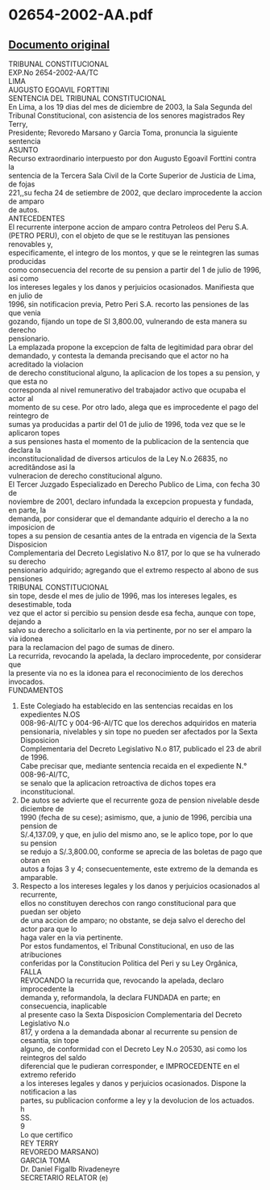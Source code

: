 
02654-2002-AA.pdf
=================
  
[Documento original](https://tc.gob.pe/jurisprudencia/2004/02654-2002-AA.pdf)  
---  
TRIBUNAL CONSTITUCIONAL  
EXP.No 2654-2002-AA/TC  
LIMA  
AUGUSTO EGOAVIL FORTTINI  
SENTENCIA DEL TRIBUNAL CONSTITUCIONAL  
En Lima, a los 19 dias del mes de diciembre de 2003, la Sala Segunda del  
Tribunal Constitucional, con asistencia de los senores magistrados Rey Terry,  
Presidente; Revoredo Marsano y Garcia Toma, pronuncia la siguiente sentencia  
ASUNTO  
Recurso extraordinario interpuesto por don Augusto Egoavil Forttini contra la  
sentencia de la Tercera Sala Civil de la Corte Superior de Justicia de Lima, de fojas  
221,,su fecha 24 de setiembre de 2002, que declaro improcedente la accion de amparo  
de autos.  
ANTECEDENTES  
El recurrente interpone accion de amparo contra Petroleos del Peru S.A.  
(PETRO PERU), con el objeto de que se le restituyan las pensiones renovables y,  
especificamente, el integro de los montos, y que se le reintegren las sumas producidas  
como consecuencia del recorte de su pension a partir del 1 de julio de 1996, asi como  
los intereses legales y los danos y perjuicios ocasionados. Manifiesta que en julio de  
1996, sin notificacion previa, Petro Peri S.A. recorto las pensiones de las que venia  
gozando, fijando un tope de SI 3,800.00, vulnerando de esta manera su derecho  
pensionario.  
La emplazada propone la excepcion de falta de legitimidad para obrar del  
demandado, y contesta la demanda precisando que el actor no ha acreditado la violacion  
de derecho constitucional alguno, la aplicacion de los topes a su pension, y que esta no  
corresponda al nivel remunerativo del trabajador activo que ocupaba el actor al  
momento de su cese. Por otro lado, alega que es improcedente el pago del reintegro de  
sumas ya producidas a partir del 01 de julio de 1996, toda vez que se le aplicaron topes  
a sus pensiones hasta el momento de la publicacion de la sentencia que declara la  
inconstitucionalidad de diversos articulos de la Ley N.o 26835, no acreditândose asi la  
vulneracion de derecho constitucional alguno.  
El Tercer Juzgado Especializado en Derecho Publico de Lima, con fecha 30 de  
noviembre de 2001, declaro infundada la excepcion propuesta y fundada, en parte, la  
demanda, por considerar que el demandante adquirio el derecho a la no imposicion de  
topes a su pension de cesantia antes de la entrada en vigencia de la Sexta Disposicion  
Complementaria del Decreto Legislativo N.o 817, por lo que se ha vulnerado su derecho  
pensionario adquirido; agregando que el extremo respecto al abono de sus pensiones  
TRIBUNAL CONSTITUCIONAL  
sin tope, desde el mes de julio de 1996, mas los intereses legales, es desestimable, toda  
vez que el actor si percibio su pension desde esa fecha, aunque con tope, dejando a  
salvo su derecho a solicitarlo en la via pertinente, por no ser el amparo la via idonea  
para la reclamacion del pago de sumas de dinero.  
La recurrida, revocando la apelada, la declaro improcedente, por considerar que  
la presente via no es la idonea para el reconocimiento de los derechos invocados.  
FUNDAMENTOS  
1. Este Colegiado ha establecido en las sentencias recaidas en los expedientes N.OS  
008-96-AI/TC y 004-96-AI/TC que los derechos adquiridos en materia  
pensionaria, nivelables y sin tope no pueden ser afectados por la Sexta Disposicion  
Complementaria del Decreto Legislativo N.o 817, publicado el 23 de abril de 1996.  
Cabe precisar que, mediante sentencia recaida en el expediente N.° 008-96-AI/TC,  
se senalo que la aplicacion retroactiva de dichos topes era inconstitucional.  
2. De autos se advierte que el recurrente goza de pension nivelable desde diciembre de  
1990 (fecha de su cese); asimismo, que, a junio de 1996, percibia una pension de  
S/.4,137.09, y que, en julio del mismo ano, se le aplico tope, por lo que su pension  
se redujo a S/.3,800.00, conforme se aprecia de las boletas de pago que obran en  
autos a fojas 3 y 4; consecuentemente, este extremo de la demanda es amparable.  
3. Respecto a los intereses legales y los danos y perjuicios ocasionados al recurrente,  
ellos no constituyen derechos con rango constitucional para que puedan ser objeto  
de una accion de amparo; no obstante, se deja salvo el derecho del actor para que lo  
haga valer en la via pertinente.  
Por estos fundamentos, el Tribunal Constitucional, en uso de las atribuciones  
conferidas por la Constitucion Politica del Peri y su Ley Orgânica,  
FALLA  
REVOCANDO la recurrida que, revocando la apelada, declaro improcedente la  
demanda y, reformandola, la declara FUNDADA en parte; en consecuencia, inaplicable  
al presente caso la Sexta Disposicion Complementaria del Decreto Legislativo N.o  
817, y ordena a la demandada abonar al recurrente su pension de cesantia, sin tope  
alguno, de conformidad con el Decreto Ley N.o 20530, asi como los reintegros del saldo  
diferencial que le pudieran corresponder, e IMPROCEDENTE en el extremo referido  
a los intereses legales y danos y perjuicios ocasionados. Dispone la notificacion a las  
partes, su publicacion conforme a ley y la devolucion de los actuados.  
h  
SS.  
9  
Lo que certifico  
REY TERRY  
REVOREDO MARSANO)  
GARCIA TOMA  
Dr. Daniel Figallb Rivadeneyre  
SECRETARIO RELATOR (e)